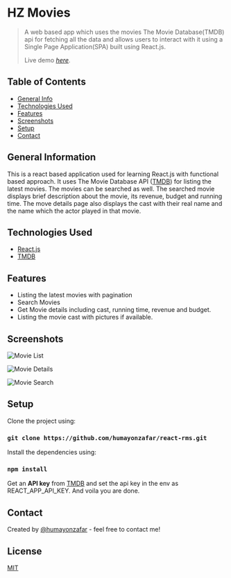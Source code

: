 # HZ Movies
> A web based app which uses the movies The Movie Database(TMDB) api for fetching all the data and allows users to interact with it using a Single Page Application(SPA) built using React.js.
>
> Live demo [_here_](https://hzmovies-react.netlify.app/).

## Table of Contents
* [General Info](#general-information)
* [Technologies Used](#technologies-used)
* [Features](#features)
* [Screenshots](#screenshots)
* [Setup](#setup)
* [Contact](#contact)

## General Information
This is a react based application used for learning React.js with functional based approach. It uses The Movie Database API ([TMDB](https://www.themoviedb.org/)) for listing the latest movies. The movies can be searched as well. The searched movie displays brief description about the movie, its revenue, budget and running time. The move details page also displays the cast with their real name and the name which the actor played in that movie.

## Technologies Used
- [React.js](https://reactjs.org/)
- [TMDB](https://www.themoviedb.org/)

## Features
- Listing the latest movies with pagination
- Search Movies
- Get Movie details including cast, running time, revenue and budget.
- Listing the movie cast with pictures if available.


## Screenshots
![Movie List](https://res.cloudinary.com/humayoncloud/image/upload/v1641579143/git/rms/hzmoves-1_ycpqhv.png)

![Movie Details](https://res.cloudinary.com/humayoncloud/image/upload/v1641579086/git/rms/hzmovies2_n3pglu.png)

![Movie Search](https://res.cloudinary.com/humayoncloud/image/upload/v1641579049/git/rms/lotr_qkmcju.png)

## Setup
Clone the project using:

### `git clone https://github.com/humayonzafar/react-rms.git`

Install the dependencies using:

### `npm install`

Get an **API key** from [TMDB](https://www.themoviedb.org/) and set the api key in the env as REACT_APP_API_KEY. And voila you are done.

## Contact
Created by [@humayonzafar](https://www.humayonzafar.com/) - feel free to contact me!

## License

[MIT](LICENSE)